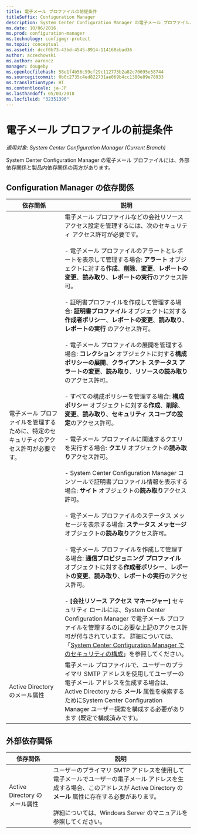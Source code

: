 ```yaml
---
title: 電子メール プロファイルの前提条件
titleSuffix: Configuration Manager
description: System Center Configuration Manager の電子メール プロファイル、およびそれらの外部依存関係と製品内依存関係の両方について説明します。
ms.date: 10/06/2016
ms.prod: configuration-manager
ms.technology: configmgr-protect
ms.topic: conceptual
ms.assetid: dccf0b73-43bd-4545-8914-114168ebad36
author: aczechowski
ms.author: aaroncz
manager: dougeby
ms.openlocfilehash: 58e1f4b56c99cf29c112773b2a82c70695e58744
ms.sourcegitcommit: 0b0c2735c4ed822731ae069b4cc1380e89e78933
ms.translationtype: HT
ms.contentlocale: ja-JP
ms.lasthandoff: 05/03/2018
ms.locfileid: "32351396"
---
```

# <a name="email-profile-prerequisites"></a>電子メール プロファイルの前提条件

*適用対象: System Center Configuration Manager (Current Branch)*

System Center Configuration Manager の電子メール プロファイルには、外部依存関係と製品内依存関係の両方があります。  

## <a name="configuration-manager-dependencies"></a>Configuration Manager の依存関係  

|依存関係|説明|  
|----------------|----------------------|  
|電子メール プロファイルを管理するために、特定のセキュリティのアクセス許可が必要です。|電子メール プロファイルなどの会社リソース アクセス設定を管理するには、次のセキュリティ アクセス許可が必要です。<br /><br /> - 電子メール プロファイルのアラートとレポートを表示して管理する場合: **アラート** オブジェクトに対する**作成**、**削除**、**変更**、**レポートの変更**、**読み取り**、**レポートの実行**のアクセス許可。<br /><br /> - 証明書プロファイルを作成して管理する場合: **証明書プロファイル** オブジェクトに対する**作成者ポリシー**、**レポートの変更**、**読み取り**、**レポートの実行** のアクセス許可。<br /><br /> - 電子メール プロファイルの展開を管理する場合: **コレクション** オブジェクトに対する**構成ポリシーの展開**、**クライアント ステータス アラートの変更**、**読み取り**、**リソースの読み取り**のアクセス許可。<br /><br /> - すべての構成ポリシーを管理する場合: **構成ポリシー** オブジェクトに対する**作成**、**削除**、**変更**、**読み取り**、**セキュリティ スコープの設定**のアクセス許可。<br /><br /> - 電子メール プロファイルに関連するクエリを実行する場合: **クエリ** オブジェクトの**読み取り**アクセス許可。<br /><br /> - System Center Configuration Manager コンソールで証明書プロファイル情報を表示する場合: **サイト** オブジェクトの**読み取り**アクセス許可。<br /><br /> - 電子メール プロファイルのステータス メッセージを表示する場合: **ステータス メッセージ** オブジェクトの**読み取り**アクセス許可。<br /><br /> - 電子メール プロファイルを作成して管理する場合: **通信プロビジョニング プロファイル** オブジェクトに対する**作成者ポリシー**、**レポートの変更**、**読み取り**、**レポートの実行**のアクセス許可。<br /><br /> - **[会社リソース アクセス マネージャー]** セキュリティ ロールには、System Center Configuration Manager で電子メール プロファイルを管理するのに必要な上記のアクセス許可が付与されています。 詳細については、「[System Center Configuration Manager でのセキュリティの構成](../../core/plan-design/security/configure-security.md)」を参照してください。|  
|Active Directory のメール属性|電子メール プロファイルで、ユーザーのプライマリ SMTP アドレスを使用してユーザーの電子メール アドレスを生成する場合は、Active Directory から **メール** 属性を検索するためにSystem Center Configuration Manager ユーザー探索を構成する必要があります (既定で構成済みです)。|  

## <a name="external-dependencies"></a>外部依存関係  

|依存関係|説明|  
|----------------|----------------------|  
|Active Directory のメール属性|ユーザーのプライマリ SMTP アドレスを使用して電子メールでユーザーの電子メール アドレスを生成する場合、このアドレスが Active Directory の **メール** 属性に存在する必要があります。<br /><br /> 詳細については、Windows Server のマニュアルを参照してください。|
